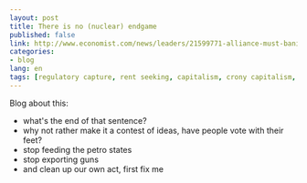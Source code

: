 ```yaml
---
layout: post
title: There is no (nuclear) endgame
published: false
link: http://www.economist.com/news/leaders/21599771-alliance-must-banish-suspicion-it-would-not-always-defend-its-eastern-flank-all
categories:
- blog
lang: en
tags: [regulatory capture, rent seeking, capitalism, crony capitalism, corruption]
---
```



Blog about this:
- what's the end of that sentence?
- why not rather make it a contest of ideas, have people vote with their feet?
- stop feeding the petro states
- stop exporting guns
- and clean up our own act, first
fix me
